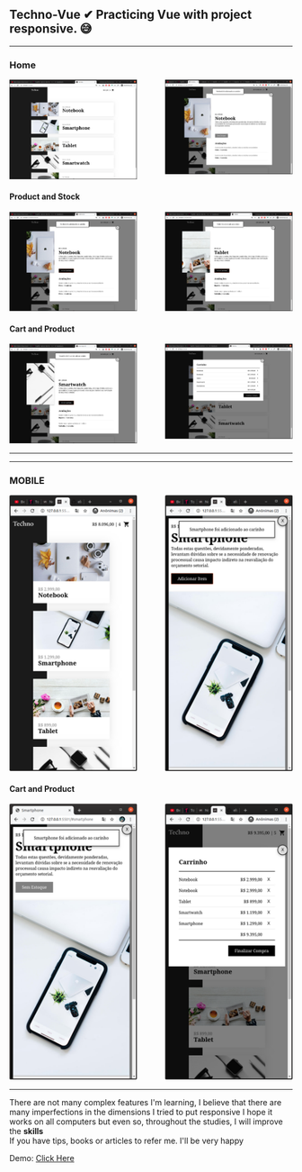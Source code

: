 
## Techno-Vue ✔ Practicing Vue with project responsive. 😅

---
### Home

<img src ="https://github.com/elvissouza/Techno-Vue/blob/master/img/2EstoqueProduct.png?raw=true" height= "49%" width= "45%" align="right">
<img src ="https://github.com/elvissouza/Techno-Vue/blob/master/img/1inicioTechno.png?raw=true" height= "49%" width= "45%">


#### Product and Stock

<img src ="https://github.com/elvissouza/Techno-Vue/blob/master/img/4addProduct.png?raw=true" height= "49%" width= "45%" align="right">
<img src ="https://github.com/elvissouza/Techno-Vue/blob/master/img/3addProduct.png?raw=true" height= "49%" width= "45%">


#### Cart and Product

<img src = "https://github.com/elvissouza/Techno-Vue/blob/master/img/6carrinhoExample.png?raw=true" height= "49%" width= "45%" align="right">
<img src ="https://github.com/elvissouza/Techno-Vue/blob/master/img/5addProduct.png?raw=true height= "49%" width= "45%">

---
---

### MOBILE

<img src ="https://github.com/elvissouza/Techno-Vue/blob/master/img/8MobileAddProduct.png?raw=true" height= "49%" width= "45%" align="right">
<img src ="https://github.com/elvissouza/Techno-Vue/blob/master/img/7Mobileinicio.png?raw=true" height= "49%" width= "45%">



#### Cart and Product

<img src ="https://github.com/elvissouza/Techno-Vue/blob/master/img/9MobileCarrinho.png?raw=true" height= "49%" width= "45%" align="right">
<img src ="https://github.com/elvissouza/Techno-Vue/blob/master/img/10MobileEstoqueProduct.png?raw=true" height= "49%" width= "45%">

---

There are not many complex features I'm learning, I believe that there are many imperfections in the dimensions I tried to put responsive I hope it works on all computers but even so, throughout the studies, I will improve the <b>skills</b> <br>
If you have tips, books or articles to refer me. I'll be very happy


Demo: [Click Here](https://www.origamid.com/curso/vue-js-completo)
